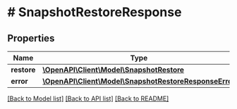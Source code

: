 # # SnapshotRestoreResponse

## Properties

Name | Type | Description | Notes
------------ | ------------- | ------------- | -------------
**restore** | [**\OpenAPI\Client\Model\SnapshotRestore**](SnapshotRestore.md) |  | [optional]
**error** | [**\OpenAPI\Client\Model\SnapshotRestoreResponseError**](SnapshotRestoreResponseError.md) |  | [optional]

[[Back to Model list]](../../README.md#models) [[Back to API list]](../../README.md#endpoints) [[Back to README]](../../README.md)
